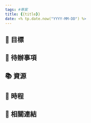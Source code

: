 ```yaml
---
tags: #專案
title: {{title}}
date: <% tp.date.now("YYYY-MM-DD") %>
---
```

## 🎯 目標
## 📝 待辦事項
## 📚 資源
## 📅 時程
## 🔗 相關連結
